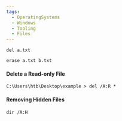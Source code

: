 ```yaml
---
tags:
  - OperatingSystems
  - Windows
  - Tooling
  - Files
---
```


```
del a.txt
```

```
erase a.txt b.txt
```


#### Delete a Read-only File

```cmd-session
C:\Users\htb\Desktop\example > del /A:R *
```

#### Removing Hidden Files


```cmd-session
dir /A:H
```